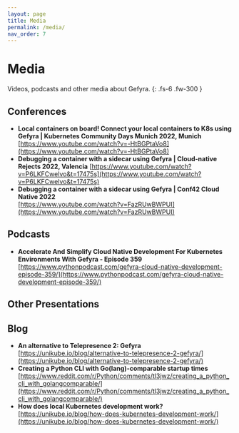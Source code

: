 ```yaml
---
layout: page
title: Media
permalink: /media/
nav_order: 7
---
```

# Media
Videos, podcasts and other media about Gefyra.
{: .fs-6 .fw-300 }

## Conferences 
* **Local containers on board! Connect your local containers to K8s using Gefyra | Kubernetes Community Days Munich 2022, Munich**
[https://www.youtube.com/watch?v=-HtBGPtaVo8](https://www.youtube.com/watch?v=-HtBGPtaVo8)
* **Debugging a container with a sidecar using Gefyra | Cloud-native Rejects 2022, Valencia**
[https://www.youtube.com/watch?v=P6LKFCwelvo&t=17475s](https://www.youtube.com/watch?v=P6LKFCwelvo&t=17475s)
* **Debugging a container with a sidecar using Gefyra | Conf42 Cloud Native 2022**  
[https://www.youtube.com/watch?v=FazRUwBWPUI](https://www.youtube.com/watch?v=FazRUwBWPUI)


## Podcasts
* **Accelerate And Simplify Cloud Native Development For Kubernetes Environments With Gefyra - Episode 359**  
[https://www.pythonpodcast.com/gefyra-cloud-native-development-episode-359/](https://www.pythonpodcast.com/gefyra-cloud-native-development-episode-359/)

## Other Presentations


## Blog
* **An alternative to Telepresence 2: Gefyra**  
[https://unikube.io/blog/alternative-to-telepresence-2-gefyra/](https://unikube.io/blog/alternative-to-telepresence-2-gefyra/)
* **Creating a Python CLI with Go(lang)-comparable startup times**  
[https://www.reddit.com/r/Python/comments/tl3jwz/creating_a_python_cli_with_golangcomparable/](https://www.reddit.com/r/Python/comments/tl3jwz/creating_a_python_cli_with_golangcomparable/)
* **How does local Kubernetes development work?**  
[https://unikube.io/blog/how-does-kubernetes-development-work/](https://unikube.io/blog/how-does-kubernetes-development-work/)